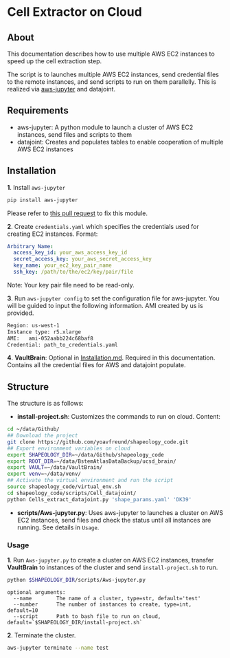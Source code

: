 # Cell Extractor on Cloud
## About
This documentation describes how to use multiple AWS EC2 instances to speed up the cell extraction step.

The script is to launches multiple AWS EC2 instances, send credential files to the remote instances,
and send scripts to run on them parallelly. This is realized via [aws-jupyter](https://github.com/arapat/aws-jupyter) and datajoint.

## Requirements
* aws-jupyter: A python module to launch a cluster of AWS EC2 instances, send files and scripts to them
* datajoint: Creates and populates tables to enable cooperation of multiple AWS EC2 instances

## Installation
**1**. Install `aws-jupyter`
```bash
pip install aws-jupyter
```
Please refer to [this pull request](https://github.com/arapat/aws-jupyter/pull/4/files) to fix this module.

**2**. Create `credentials.yaml` which specifies the credentials used for creating EC2 instances. 
Format:
```yaml
Arbitrary Name:
  access_key_id: your_aws_access_key_id
  secret_access_key: your_aws_secret_access_key
  key_name: your_ec2_key_pair_name
  ssh_key: /path/to/the/ec2/key/pair/file
```
Note: Your key pair file need to be read-only.

**3**. Run `aws-jupyter config` to set the configuration file for aws-jupyter. You will be guided to input the following information.
AMI created by us is provided.
```bash
Region: us-west-1
Instance type: r5.xlarge
AMI:   ami-052aabb224c68baf8
Credential: path_to_credentials.yaml
```
**4**. **VaultBrain**: Optional in [Installation.md](Installation.md). Required in this documentation. Contains all the credential files for AWS and datajoint populate.

## Structure
The structure is as follows:
* **install-project.sh**: Customizes the commands to run on cloud. Content:
```bash
cd ~/data/Github/
## Download the project
git clone https://github.com/yoavfreund/shapeology_code.git
## Export environment variables on cloud
export SHAPEOLOGY_DIR=~/data/Github/shapeology_code
export ROOT_DIR=~/data/BstemAtlasDataBackup/ucsd_brain/
export VAULT=~/data/VaultBrain/
export venv=~/data/venv/
## Activate the virtual environment and run the script
source shapeology_code/virtual_env.sh
cd shapeology_code/scripts/Cell_datajoint/
python Cells_extract_datajoint.py 'shape_params.yaml' 'DK39'
```

* **scripts/Aws-jupyter.py**: Uses aws-jupyter to launches a cluster on AWS EC2 instances, send files and check the status until all instances are running. 
See details in `Usage`.

### Usage
**1**. Run `Aws-jupyter.py` to create a cluster on AWS EC2 instances, transfer **VaultBrain** to instances of the cluster and send `install-project.sh` to run. 
```bash
python $SHAPEOLOGY_DIR/scripts/Aws-jupyter.py
```
```
optional arguments:
  --name        The name of a cluster, type=str, default='test'
  --number      The number of instances to create, type=int, default=10
  --script      Path to bash file to run on cloud, default=`$SHAPEOLOGY_DIR/install-project.sh`
```
**2**. Terminate the cluster.
```bash
aws-jupyter terminate --name test
```

